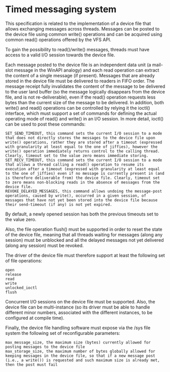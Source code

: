 # Timed messaging system

This specification is related to the implementation of a device file that allows exchanging messages across threads. Messages can be posted to the device file using common write() operations and can be acquired using common read() operations offered by the VFS API. 

To gain the possibility to read()/write() messages, threads must have access to a valid I/O session towards the device file. 

Each message posted to the device file is an independent data unit (a mail-slot message in the WinAPI analogy) and each read operation can extract the content of a single message (if present). 
Messages that are already stored in the device file must be delivered to readers in FIFO order. The message receipt fully invalidates the content of the message to be delivered to the user land buffer (so the message logically disappears from the device file, and is not re-deliverable), even if the read() operation requests less bytes than the current size of the message to be delivered. In addition, both write() and read() operations can be controlled by relying it the ioctl() interface, which must support a set of commands for defining the actual operating mode of read() and write() in an I/O session. In more detail, ioctl() can be used to post these commands:

    SET_SEND_TIMEOUT, this command sets the current I/O session to a mode that does not directly stores the messages to the device file upon write() operations, rather they are stored after a timeout (expressed with granularity at least equal to the one of jiffies), however the write() operation immediately returns control to the calling thread. Clearly, timeout set to the value zero means immediate storing.
    SET_RECV_TIMEOUT, this command sets the current I/O session to a mode that allows a thread calling a read() operation to resume its execution after a timeout (expressed with granularity at least equal to the one of jiffies) even if no message is currently present in (and is therefore deliverable from) the device file. Clearly, timeout set to zero means non-blocking reads in the absence of messages from the device file.
    REVOKE_DELAYED_MESSAGES, this command allows undoing the message-post operations, caused by write(), occurred in a given session, of messages that have not yet been stored into the device file because their send-timeout (if any) is not yet expired. 

By default, a newly opened session has both the previous timeouts set to the value zero.

Also, the file operation flush() must be supported in order to reset the state of the device file, meaning that all threads waiting for messages (along any session) must be unblocked and all the delayed messages not yet delivered (along any session) must be revoked.

The driver of the device file must therefore support at least the following set of file operations:

    open
    release
    read
    write
    unlocked_ioctl
    flush 

Concurrent I/O sessions on the device file must be supported. Also, the device file can be multi-instance (so its driver must be able to handle different minor numbers, associated with the different instances, to be configured at compile time).

Finally, the device file handling software must expose via the /sys file system the following set of reconfigurable parameters:

    max_message_size, the maximum size (bytes) currently allowed for posting messages to the device file
    max_storage_size, the maximum number of bytes globally allowed for keeping messages in the device file, so that if a new message post (i.e., a write()) is requested and such maximum size is already met, then the post must fail 
